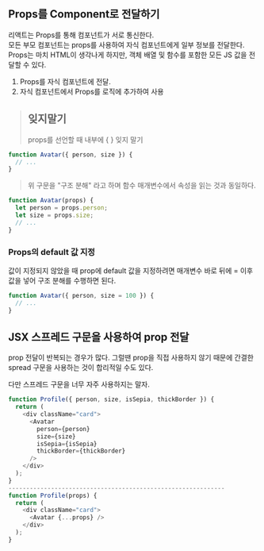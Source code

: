 ## Props를 Component로 전달하기

리액트는 Props를 통해 컴포넌트가 서로 통신한다.  
모든 부모 컴포넌트는 props를 사용하여 자식 컴포넌트에게 일부 정보를 전달한다.
Props는 마치 HTML이 생각나게 하지만, 객체 배열 및 함수를 포함한 모든 JS 값을 전달할 수 있다.

1. Props를 자식 컴포넌트에 전달.
2. 자식 컴포넌트에서 Props를 로직에 추가하여 사용

> ## 잊지말기
>
> props를 선언할 때 내부에 { } 잊지 말기

```javascript
function Avatar({ person, size }) {
  // ...
}
```

> 위 구문을 "구조 분해" 라고 하며 함수 매개변수에서 속성을 읽는 것과 동일하다.

```javascript
function Avatar(props) {
  let person = props.person;
  let size = props.size;
  // ...
}
```

### Props의 default 값 지정

값이 지정되지 않았을 때 prop에 default 값을 지정하려면 매개변수 바로 뒤에 = 이후 값을 넣어 구조 분해를 수행하면 된다.

```javascript
function Avatar({ person, size = 100 }) {
  // ...
}
```

## JSX 스프레드 구문을 사용하여 prop 전달

prop 전달이 반복되는 경우가 많다.
그럴땐 prop을 직접 사용하지 않기 때문에 간결한 spread 구문을 사용하는 것이 합리적일 수도 있다.

다만 스프레드 구문을 너무 자주 사용하지는 말자.

```javascript
function Profile({ person, size, isSepia, thickBorder }) {
  return (
    <div className="card">
      <Avatar
        person={person}
        size={size}
        isSepia={isSepia}
        thickBorder={thickBorder}
      />
    </div>
  );
}
-------------------------------------------------------------
function Profile(props) {
  return (
    <div className="card">
      <Avatar {...props} />
    </div>
  );
}
```
